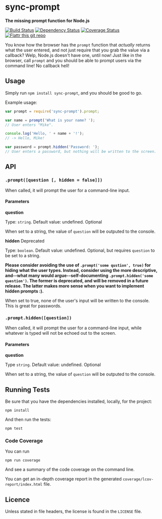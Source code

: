 # sync-prompt

**The missing prompt function for Node.js**

[![Build Status](https://travis-ci.org/shovon/sync-prompt.png)](https://travis-ci.org/shovon/sync-prompt) [![Dependency Status](https://gemnasium.com/shovon/sync-prompt.png)](https://gemnasium.com/shovon/sync-prompt) [![Coverage Status](https://coveralls.io/repos/shovon/sync-prompt/badge.png)](https://coveralls.io/r/shovon/sync-prompt) [![Flattr this git repo](http://api.flattr.com/button/flattr-badge-large.png)](https://flattr.com/submit/auto?user_id=shovon&url=https://github.com/shovon/sync-prompt&title=Synchronous%20Prompt%20for%20Node.js&language=English&tags=github&category=software)

You know how the browser has the `prompt` function that *actually* returns what the user entered, and not just require that you grab the value via a callback? Welp, Node.js doesn't have one, until now! Just like in the browser, call `prompt` and you should be able to prompt users via the command line! No callback hell!

## Usage

Simply run `npm install sync-prompt`, and you should be good to go.

Example usage:

```javascript
var prompt = require('sync-prompt').prompt;

var name = prompt('What is your name? ');
// User enters "Mike".

console.log('Hello, ' + name + '!');
// -> Hello, Mike!

var password = prompt.hidden('Password: ');
// User enters a password, but nothing will be written to the screen.
```

## API

### `.prompt([question [, hidden = false]])`

When called, it will prompt the user for a command-line input.

#### Parameters

**question**

Type: `string`. Default value: undefined. Optional

When set to a string, the value of `question` will be outputed to the console.

**hidden** Deprecated

Type: `boolean`. Default value: undefined. Optional, but requires `question` to be set to a string.

**Please consider avoiding the use of `.prompt('some qustion', true)` for hiding what the user types. Instead, consider using the more descriptive, and--what many would argue--self-documenting `.prompt.hidden('some question')`. The former is deprecated, and will be removed in a future release. The latter makes more sense when you want to implement hidden prompts :).**

When set to true, none of the user's input will be written to the console. This is great for passwords.

### `.prompt.hidden([question])`

When called, it will prompt the user for a command-line input, while whatever is typed will not be echoed out to the screen.

#### Parameters

**question**

Type `string`. Default value: undefined. Optional

When set to a string, the value of `question` will be outputed to the console.

## Running Tests

Be sure that you have the dependencies installed, locally, for the project:

```shell
npm install
```

And then run the tests:

```shell
npm test
```

### Code Coverage

You can run

```shell
npm run coverage
```

And see a summary of the code coverage on the command line.

You can get an in-depth coverage report in the generated `coverage/lcov-report/index.html` file.

## Licence

Unless stated in file headers, the license is found in the `LICENSE` file.
